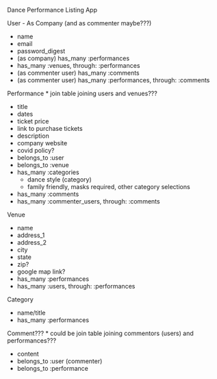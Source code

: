 Dance Performance Listing App

User - As Company (and as commenter maybe???)
- name
- email
- password_digest
- (as company) has_many :performances
- has_many :venues, through: :performances
- (as commenter user) has_many :comments
- (as commenter user) has_many :performances, through: :comments

Performance  * join table joining users and venues???
- title
- dates
- ticket price
- link to purchase tickets
- description
- company website
- covid policy?
- belongs_to :user
- belongs_to :venue
- has_many :categories
    - dance style (category)
    - family friendly, masks required, other category selections
- has_many :comments
- has_many :commenter_users, through: :comments

Venue
- name
- address_1
- address_2
- city
- state
- zip?
- google map link?
- has_many :performances
- has_many :users, through: :performances

Category
- name/title
- has_many :performances

Comment???  * could be join table joining commentors (users) and performances???
- content
- belongs_to :user (commenter)
- belongs_to :performance